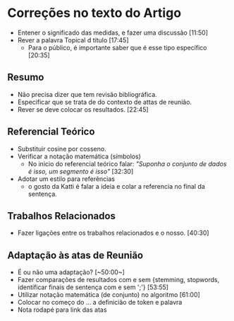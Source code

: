 



# Correções no texto do Artigo

  - Entener o significado das medidas, e fazer uma discussão [11:50]
  - Rever a palavra Topical d título [17:45] 
    - Para o público, é importante saber que é esse tipo específico [20:35]
  
## Resumo
  - Não precisa dizer que tem revisão bibliográfica.
  - Especificar que se trata de do contexto de attas de reunião.
  - Rever se deve colocar os resultados. [22:45] 
  
## Referencial Teórico
  - Substituir cosine por cosseno.
  - Verificar a notação matemática (símbolos)
    - No inicio do referencial teórico falar: _"Suponha o conjunto de dados é isso, um segmento é isso"_ [32:30]
  - Adotar um estilo para referências
    - o gosto da Katti é falar a ideia e colar a referencia no final da sentença.

## Trabalhos Relacionados
  - Fazer ligações entre os trabalhos relacionados e o nosso. [40:30]


## Adaptação às atas de Reunião

  - É ou não uma adaptação? [~50:00~]
  - Fazer comparações de resultados com e sem {stemming, stopwords, identificar finais de sentença com e sem ';'} [53:55]
  - Utilizar notação matemática (de conjunto) no algoritmo [61:00]
  - Colocar no começo do ... a definicião de token e palavra
  - Nota rodapé para link das atas 
  
  
  
  
  
